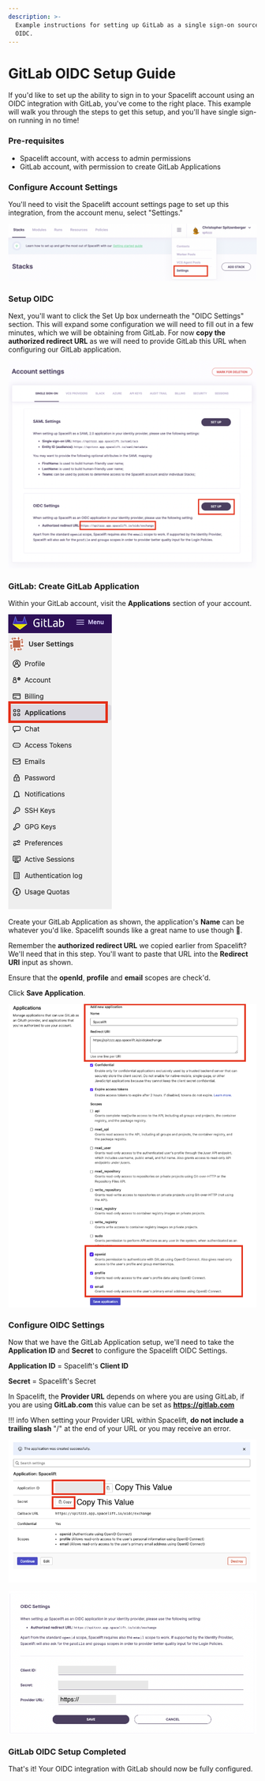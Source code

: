 ```yaml
---
description: >-
  Example instructions for setting up GitLab as a single sign-on source via
  OIDC.
---
```


# GitLab OIDC Setup Guide

If you'd like to set up the ability to sign in to your Spacelift account using an OIDC integration with GitLab, you've come to the right place. This example will walk you through the steps to get this setup, and you'll have single sign-on running in no time!

### Pre-requisites

* Spacelift account, with access to admin permissions
* GitLab account, with permission to create GitLab Applications

### Configure Account Settings

You'll need to visit the Spacelift account settings page to set up this integration, from the account menu, select "Settings."

![Click on Settings](../../assets/screenshots/account-settings.png)

### Setup OIDC

Next, you'll want to click the Set Up box underneath the "OIDC Settings" section. This will expand some configuration we will need to fill out in a few minutes, which we will be obtaining from GitLab. For now **copy the authorized redirect URL** as we will need to provide GitLab this URL when configuring our GitLab application.

![Click on Set Up](../../assets/screenshots/1-setup-oidc.png)

### GitLab: Create GitLab Application

Within your GitLab account, visit the **Applications** section of your account.

![Navigate to GitLab Applications within your account.](../../assets/screenshots/1-gitlab-applications.png)

Create your GitLab Application as shown, the application's **Name** can be whatever you'd like. Spacelift sounds like a great name to use though :clap:.

Remember the **authorized redirect URL** we copied earlier from Spacelift? We'll need that in this step. You'll want to paste that URL into the **Redirect URI** input as shown.

Ensure that the **openId**, **profile** and **email** scopes are check'd.

Click **Save Application**.

![Complete the GitLab Application Configuration](../../assets/screenshots/2-gitlab-create-application-settings.png)

### Configure OIDC Settings

Now that we have the GitLab Application setup, we'll need to take the **Application ID** and **Secret** to configure the Spacelift OIDC Settings.&#x20;

**Application ID** = Spacelift's **Client ID**

**Secret** = Spacelift's Secret

In Spacelift, the **Provider URL** depends on where you are using GitLab, if you are using **GitLab.com** this value can be set as **https://gitlab.com**

!!! info
    When setting your Provider URL within Spacelift, **do not include a trailing slash** "/" at the end of your URL or you may receive an error.

![Copy the Application ID and Secret values to your Spacelift OIDC configuration](../../assets/screenshots/3-gitlab-copy-values.png)



![Copy the values from GitLab into your Spacelift OIDC Settings.](../../assets/screenshots/4-spacelift-oidc-configuration.png)

### GitLab OIDC Setup Completed <a href="#okta-oidc-setup-completed" id="okta-oidc-setup-completed"></a>

That's it! Your OIDC integration with GitLab should now be fully configured.&#x20;

